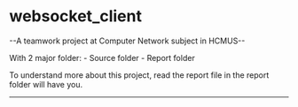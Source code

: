 # websocket_client
--A teamwork project at Computer Network subject in HCMUS--

With 2 major folder:
    - Source folder
    - Report folder

To understand more about this project, read the report file in the report folder will have you.

---
